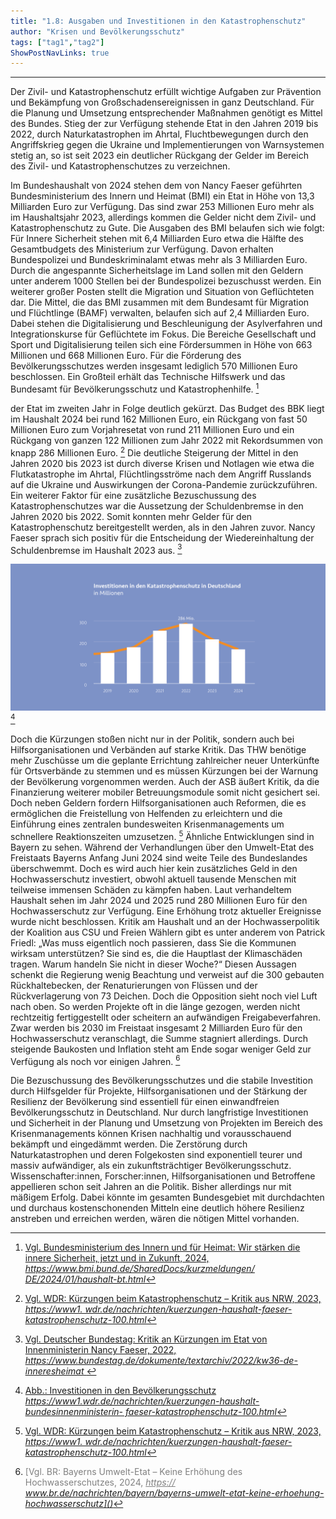 ```yaml
---
title: "1.8: Ausgaben und Investitionen in den Katastrophenschutz"
author: "Krisen und Bevölkerungsschutz"
tags: ["tag1","tag2"]
ShowPostNavLinks: true
---
```

***
Der Zivil- und Katastrophenschutz erfüllt wichtige Aufgaben zur
Prävention und Bekämpfung von Großschadensereignissen in ganz
Deutschland. Für die Planung und Umsetzung entsprechender
Maßnahmen genötigt es Mittel des Bundes. Stieg der zur
Verfügung stehende Etat in den Jahren 2019 bis 2022, durch
Naturkatastrophen im Ahrtal, Fluchtbewegungen durch den
Angriffskrieg gegen die Ukraine und Implementierungen von
Warnsystemen stetig an, so ist seit 2023 ein deutlicher Rückgang
der Gelder im Bereich des Zivil- und Katastrophenschutzes zu
verzeichnen.

Im Bundeshaushalt von 2024 stehen dem von Nancy Faeser
geführten Bundesministerium des Innern und Heimat (BMI)
ein Etat in Höhe von 13,3 Milliarden Euro zur Verfügung. Das
sind zwar 253 Millionen Euro mehr als im Haushaltsjahr 2023,
allerdings kommen die Gelder nicht dem Zivil- und Katastrophenschutz
zu Gute. Die Ausgaben des BMI belaufen sich wie
folgt: Für Innere Sicherheit stehen mit 6,4 Milliarden Euro etwa
die Hälfte des Gesamtbudgets des Ministerium zur Verfügung.
Davon erhalten Bundespolizei und Bundeskriminalamt etwas
mehr als 3 Milliarden Euro. Durch die angespannte Sicherheitslage
im Land sollen mit den Geldern unter anderem 1000 Stellen
bei der Bundespolizei bezuschusst werden. Ein weiterer großer
Posten stellt die Migration und Situation von Geflüchteten dar.
Die Mittel, die das BMI zusammen mit dem Bundesamt für
Migration und Flüchtlinge (BAMF) verwalten, belaufen sich
auf 2,4 Milliarden Euro. Dabei stehen die Digitalisierung und
Beschleunigung der Asylverfahren und Integrationskurse für
Geflüchtete im Fokus.
Die Bereiche Gesellschaft und Sport und Digitalisierung teilen sich
eine Fördersummen in Höhe von 663 Millionen und 668 Millionen
Euro. Für die Förderung des Bevölkerungsschutzes werden insgesamt
lediglich 570 Millionen Euro beschlossen. Ein Großteil
erhält das Technische Hilfswerk und das Bundesamt für Bevölkerungsschutz
und Katastrophenhilfe. [^1]

der Etat im zweiten Jahr in Folge deutlich gekürzt. Das Budget
des BBK liegt im Haushalt 2024 bei rund 162 Millionen Euro, ein
Rückgang von fast 50 Millionen Euro zum Vorjahresetat von rund
211 Millionen Euro und ein Rückgang von ganzen 122 Millionen
zum Jahr 2022 mit Rekordsummen von knapp 286 Millionen
Euro. [^2] Die deutliche Steigerung der Mittel in den Jahren 2020
bis 2023 ist durch diverse Krisen und Notlagen wie etwa die
Flutkatastrophe im Ahrtal, Flüchtlingsströme nach dem Angriff
Russlands auf die Ukraine und Auswirkungen der Corona-Pandemie
zurückzuführen. Ein weiterer Faktor für eine zusätzliche Bezuschussung
des Katastrophenschutzes war die Aussetzung der Schuldenbremse
in den Jahren 2020 bis 2022. Somit konnten mehr Gelder
für den Katastrophenschutz bereitgestellt werden, als in den Jahren
zuvor. Nancy Faeser sprach sich positiv für die Entscheidung der
Wiedereinhaltung der Schuldenbremse im Haushalt 2023 aus. [^3]

![Investitionen in den Bevölkerungsschutz](G6_Investitionen_RGB.jpg)[^4]

Doch die Kürzungen stoßen nicht nur in der Politik, sondern
auch bei Hilfsorganisationen und Verbänden auf starke Kritik.
Das THW benötige mehr Zuschüsse um die geplante Errichtung
zahlreicher neuer Unterkünfte für Ortsverbände zu stemmen
und es müssen Kürzungen bei der Warnung der Bevölkerung
vorgenommen werden. Auch der ASB äußert Kritik, da die
Finanzierung weiterer mobiler Betreuungsmodule somit nicht
gesichert sei. Doch neben Geldern fordern Hilfsorganisationen
auch Reformen, die es ermöglichen die Freistellung von Helfenden
zu erleichtern und die Einführung eines zentralen bundesweiten
Krisenmanagements um schnellere Reaktionszeiten umzusetzen. [^2]
Ähnliche Entwicklungen sind in Bayern zu sehen. Während der
Verhandlungen über den Umwelt-Etat des Freistaats Bayerns
Anfang Juni 2024 sind weite Teile des Bundeslandes überschwemmt.
Doch es wird auch hier kein zusätzliches Geld in den Hochwasserschutz
investiert, obwohl aktuell tausende Menschen mit teilweise
immensen Schäden zu kämpfen haben. Laut verhandeltem
Haushalt sehen im Jahr 2024 und 2025 rund 280 Millionen Euro
für den Hochwasserschutz zur Verfügung. Eine Erhöhung trotz
aktueller Ereignisse wurde nicht beschlossen. Kritik am Haushalt
und an der Hochwasserpolitik der Koalition aus CSU und Freien
Wählern gibt es unter anderem von Patrick Friedl: „Was muss
eigentlich noch passieren, dass Sie die Kommunen wirksam
unterstützen? Sie sind es, die die Hauptlast der Klimaschäden
tragen. Warum handeln Sie nicht in dieser Woche?“ Diesen
Aussagen schenkt die Regierung wenig Beachtung und verweist
auf die 300 gebauten Rückhaltebecken, der Renaturierungen
von Flüssen und der Rückverlagerung von 73 Deichen. Doch die
Opposition sieht noch viel Luft nach oben. So werden Projekte
oft in die länge gezogen, werden nicht rechtzeitig fertiggestellt
oder scheitern an aufwändigen Freigabeverfahren. Zwar werden
bis 2030 im Freistaat insgesamt 2 Milliarden Euro für den Hochwasserschutz
veranschlagt, die Summe stagniert allerdings. Durch steigende Baukosten und Inflation steht am Ende sogar weniger Geld zur Verfügung als noch vor einigen Jahren. [^5]

Die Bezuschussung des Bevölkerungsschutzes und die stabile
Investition durch Hilfsgelder für Projekte, Hilfsorganisationen
und der Stärkung der Resilienz der Bevölkerung sind essentiell
für einen einwandfreien Bevölkerungsschutz in Deutschland. Nur
durch langfristige Investitionen und Sicherheit in der Planung und
Umsetzung von Projekten im Bereich des Krisenmanagements
können Krisen nachhaltig und vorausschauend bekämpft und
eingedämmt werden. Die Zerstörung durch Naturkatastrophen
und deren Folgekosten sind exponentiell teurer und massiv
aufwändiger, als ein zukunftsträchtiger Bevölkerungsschutz.
Wissenschafter:innen, Forscher:innen, Hilfsorganisationen und
Betroffene appellieren schon seit Jahren an die Politik. Bisher
allerdings nur mit mäßigem Erfolg. Dabei könnte im gesamten
Bundesgebiet mit durchdachten und durchaus kostenschonenden
Mitteln eine deutlich höhere Resilienz anstreben und erreichen
werden, wären die nötigen Mittel vorhanden.

[^1]: <font color="grey">[Vgl. Bundesministerium des Innern und für Heimat: Wir stärken die innere Sicherheit,
jetzt und in Zukunft, 2024, <i> <u> https://www.bmi.bund.de/SharedDocs/kurzmeldungen/
DE/2024/01/haushalt-bt.html]()</font></u></i>
[^2]: <font color="grey">[Vgl. WDR: Kürzungen beim Katastrophenschutz – Kritik aus NRW, 2023, <i> <u> https://www1.
wdr.de/nachrichten/kuerzungen-haushalt-faeser-katastrophenschutz-100.html]()</font></u></i>
[^3]: <font color="grey">[Vgl. Deutscher Bundestag: Kritik an Kürzungen im Etat von Innenministerin Nancy Faeser,
2022, <i> <u> https://www.bundestag.de/dokumente/textarchiv/2022/kw36-de-inneresheimat ]()</font></u></i>
[^4]: <font color="grey">[Abb.: Investitionen in den Bevölkerungsschutz <i> <u> https://www1.wdr.de/nachrichten/kuerzungen-haushalt-bundesinnenministerin-
faeser-katastrophenschutz-100.html]()</font></u></i>
[^5]: <font color="grey">[Vgl. BR: Bayerns Umwelt-Etat – Keine Erhöhung des Hochwasserschutzes, 2024, <i> <u> https://
www.br.de/nachrichten/bayern/bayerns-umwelt-etat-keine-erhoehung-hochwasserschutz]()</font></u></i>